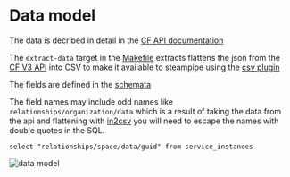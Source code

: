 # Data model

The data is decribed in detail in the [CF API documentation](http://v3-apidocs.cloudfoundry.org/version/3.122.0/index.html)

The `extract-data` target in the [Makefile](../Makefile) extracts flattens the json from the [CF V3 API](http://v3-apidocs.cloudfoundry.org/version/3.122.0/index.html) into CSV to make it available to steampipe using the [csv plugin](https://hub.steampipe.io/plugins/turbot/csv) 

The fields are defined in the [schemata](schemata.md)

The field names may include odd names like `relationships/organization/data` which is a result of taking the data from the api and flattening with [in2csv](https://csvkit.readthedocs.io/en/latest/scripts/in2csv.html) you will need to escape the names with double quotes in the SQL. 

`select "relationships/space/data/guid" from service_instances`

![data model](datamodel.png)
